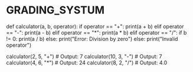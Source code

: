 # GRADING_SYSTUM

def calculator(a, b, operator):
    if operator == "+":
        print(a + b)
    elif operator == "-":
        print(a - b)
    elif operator == "*":
        print(a * b)
    elif operator == "/":
        if b != 0:
            print(a / b)
        else:
            print("Error: Division by zero")
    else:
        print("Invalid operator")

calculator(2, 5, "+")   # Output: 7
calculator(10, 3, "-")  # Output: 7
calculator(4, 6, "*")   # Output: 24
calculator(8, 2, "/")   # Output: 4.0
